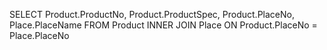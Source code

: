 SELECT Product.ProductNo, Product.ProductSpec, Product.PlaceNo, Place.PlaceName
FROM Product
INNER JOIN Place 
ON Product.PlaceNo = Place.PlaceNo